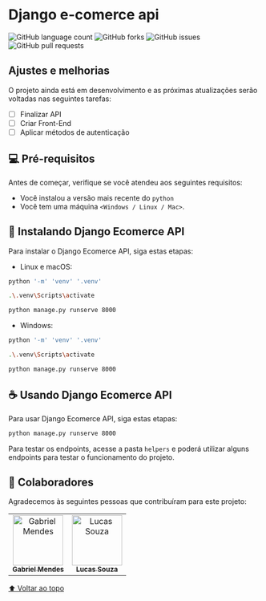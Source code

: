 # Django e-comerce api

![GitHub language count](https://img.shields.io/github/languages/count/deverebor/ecomerce-api?style=for-the-badge)
![GitHub forks](https://img.shields.io/github/forks/deverebor/ecomerce-api?style=for-the-badge)
![GitHub issues](https://img.shields.io/github/issues/deverebor/ecomerce-api?style=for-the-badge)
![GitHub pull requests](https://img.shields.io/github/issues-pr/deverebor/ecomerce-api?style=for-the-badge)

## Ajustes e melhorias

O projeto ainda está em desenvolvimento e as próximas atualizações serão voltadas nas seguintes tarefas:

- [ ] Finalizar API
- [ ] Criar Front-End
- [ ] Aplicar métodos de autenticação

## 💻 Pré-requisitos

Antes de começar, verifique se você atendeu aos seguintes requisitos:
<!---Estes são apenas requisitos de exemplo. Adicionar, duplicar ou remover conforme necessário--->
* Você instalou a versão mais recente do `python`
* Você tem uma máquina `<Windows / Linux / Mac>`.

## 🚀 Instalando Django Ecomerce API

Para instalar o Django Ecomerce API, siga estas etapas:

- Linux e macOS:

```zsh
python '-m' 'venv' '.venv'
```

```zsh
.\.venv\Scripts\activate
```

```zsh
python manage.py runserve 8000
```

- Windows:

```zsh
python '-m' 'venv' '.venv'
```

```zsh
.\.venv\Scripts\activate
```

```zsh
python manage.py runserve 8000
```

## ☕ Usando Django Ecomerce API

Para usar Django Ecomerce API, siga estas etapas:

```zsh
python manage.py runserve 8000
```

Para testar os endpoints, acesse a pasta `helpers` e poderá utilizar alguns endpoints para testar o funcionamento do projeto.

## 🤝 Colaboradores

Agradecemos às seguintes pessoas que contribuíram para este projeto:

<table>
  <tr>
    <td align="center">
      <a href="#">
        <img src="https://avatars.githubusercontent.com/Gabriel-developer-01" width="100px;" alt="Gabriel Mendes"/><br>
        <sub>
          <b>Gabriel Mendes</b>
        </sub>
      </a>
    </td>
    <td align="center">
      <a href="#">
        <img src="https://avatars.githubusercontent.com/deverebor" width="100px;" alt="Lucas Souza"/><br>
        <sub>
          <b>Lucas Souza</b>
        </sub>
      </a>
    </td>
  </tr>
</table>

[⬆ Voltar ao topo](#nome-do-projeto)
